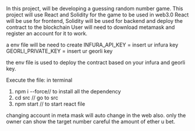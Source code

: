 In this project, will be developing a guessing random number game.
This project will use React and Solidity for the game to be used in web3.0
React will be use for frontend, Solidity will be used for backend and deploy the contract to the blockchain
User will need to download metamask and register an account for it to work.

a env file will be need to create
INFURA_API_KEY = insert ur infura key
GEORLI_PRIVATE_KEY = insert ur georli key

the env file is used to deploy the contract based on your infura and georli key.

Execute the file:
in terminal
1. npm i --force// to install all the dependency
4. cd src // go to src
5. npm start // to start react file


changing account in meta mask will auto change in the web also.
only the owner can show the target number
careful the amount of ether u bet.

